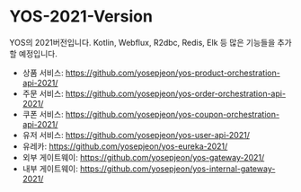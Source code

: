 # YOS-2021-Version
YOS의 2021버전입니다. Kotlin, Webflux, R2dbc, Redis, Elk 등 많은 기능들을 추가할 예정입니다.


* 상품 서비스: <https://github.com/yosepjeon/yos-product-orchestration-api-2021/>
* 주문 서비스: <https://github.com/yosepjeon/yos-order-orchestration-api-2021/>
* 쿠폰 서비스: <https://github.com/yosepjeon/yos-coupon-orchestration-api-2021/>
* 유저 서비스: <https://github.com/yosepjeon/yos-user-api-2021/>
* 유레카: <https://github.com/yosepjeon/yos-eureka-2021/>
* 외부 게이트웨이: <https://github.com/yosepjeon/yos-gateway-2021/>
* 내부 게이트웨이: <https://github.com/yosepjeon/yos-internal-gateway-2021/>
